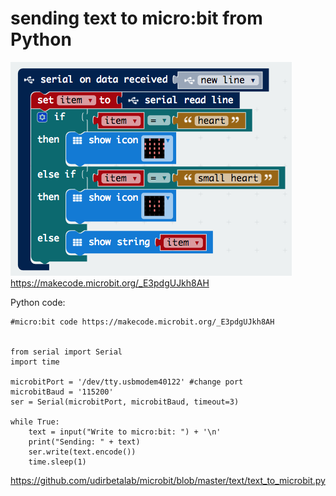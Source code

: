 # sending text to micro:bit from Python

<img src="https://github.com/udirbetalab/microbit/blob/master/text/text_from_python.png"><br>
https://makecode.microbit.org/_E3pdgUJkh8AH

Python code:
```
#micro:bit code https://makecode.microbit.org/_E3pdgUJkh8AH


from serial import Serial
import time

microbitPort = '/dev/tty.usbmodem40122' #change port 
microbitBaud = '115200'
ser = Serial(microbitPort, microbitBaud, timeout=3)

while True:
    text = input("Write to micro:bit: ") + '\n'
    print("Sending: " + text)
    ser.write(text.encode())
    time.sleep(1)
```
https://github.com/udirbetalab/microbit/blob/master/text/text_to_microbit.py
